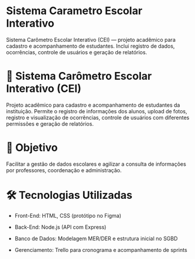 # Sistema Carametro Escolar Interativo
Sistema Carômetro Escolar Interativo (CEI) — projeto acadêmico para cadastro e acompanhamento de estudantes. Inclui registro de dados, ocorrências, controle de usuários e geração de relatórios.

# 📌 Sistema Carômetro Escolar Interativo (CEI)

Projeto acadêmico para cadastro e acompanhamento de estudantes da instituição.
Permite o registro de informações dos alunos, upload de fotos, registro e visualização de ocorrências, controle de usuários com diferentes permissões e geração de relatórios.

# 🎯 Objetivo

Facilitar a gestão de dados escolares e agilizar a consulta de informações por professores, coordenação e administração.

# 🛠️ Tecnologias Utilizadas

- Front-End: HTML, CSS (protótipo no Figma)

- Back-End: Node.js (API com Express)

- Banco de Dados: Modelagem MER/DER e estrutura inicial no SGBD

- Gerenciamento: Trello para cronograma e acompanhamento de sprints
